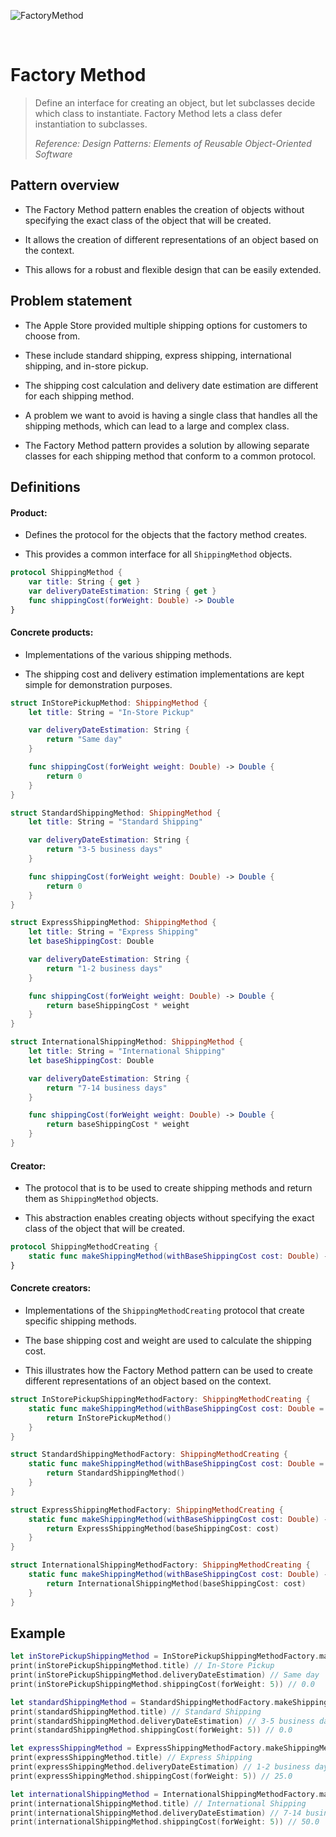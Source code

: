 ![FactoryMethod](https://github.com/user-attachments/assets/376c83ac-3602-4593-891a-3878419afa55)

<br />

# Factory Method

> Define an interface for creating an object, but let subclasses decide which class to instantiate. Factory Method lets a class defer instantiation to subclasses.
>
> _Reference: Design Patterns: Elements of Reusable Object-Oriented Software_

## Pattern overview

- The Factory Method pattern enables the creation of objects without specifying the exact class of the object that will be created.

- It allows the creation of different representations of an object based on the context.

- This allows for a robust and flexible design that can be easily extended.

## Problem statement

- The Apple Store provided multiple shipping options for customers to choose from.

- These include standard shipping, express shipping, international shipping, and in-store pickup.

- The shipping cost calculation and delivery date estimation are different for each shipping method.

- A problem we want to avoid is having a single class that handles all the shipping methods, which can lead to a large and complex class.

- The Factory Method pattern provides a solution by allowing separate classes for each shipping method that conform to a common protocol.

## Definitions

#### Product:

- Defines the protocol for the objects that the factory method creates.

- This provides a common interface for all `ShippingMethod` objects.

```swift
protocol ShippingMethod {
    var title: String { get }
    var deliveryDateEstimation: String { get }
    func shippingCost(forWeight: Double) -> Double
}
```
#### Concrete products:

- Implementations of the various shipping methods.

- The shipping cost and delivery estimation implementations are kept simple for demonstration purposes.

```swift
struct InStorePickupMethod: ShippingMethod {
    let title: String = "In-Store Pickup"

    var deliveryDateEstimation: String {
        return "Same day"
    }

    func shippingCost(forWeight weight: Double) -> Double {
        return 0
    }
}

struct StandardShippingMethod: ShippingMethod {
    let title: String = "Standard Shipping"

    var deliveryDateEstimation: String {
        return "3-5 business days"
    }

    func shippingCost(forWeight weight: Double) -> Double {
        return 0
    }
}

struct ExpressShippingMethod: ShippingMethod {
    let title: String = "Express Shipping"
    let baseShippingCost: Double

    var deliveryDateEstimation: String {
        return "1-2 business days"
    }

    func shippingCost(forWeight weight: Double) -> Double {
        return baseShippingCost * weight
    }
}

struct InternationalShippingMethod: ShippingMethod {
    let title: String = "International Shipping"
    let baseShippingCost: Double

    var deliveryDateEstimation: String {
        return "7-14 business days"
    }

    func shippingCost(forWeight weight: Double) -> Double {
        return baseShippingCost * weight
    }
}
```

#### Creator:

- The protocol that is to be used to create shipping methods and return them as `ShippingMethod` objects.

- This abstraction enables creating objects without specifying the exact class of the object that will be created.

```swift
protocol ShippingMethodCreating {
    static func makeShippingMethod(withBaseShippingCost cost: Double) -> ShippingMethod
}
```

#### Concrete creators:

- Implementations of the `ShippingMethodCreating` protocol that create specific shipping methods.

- The base shipping cost and weight are used to calculate the shipping cost.

- This illustrates how the Factory Method pattern can be used to create different representations of an object based on the context.

```swift
struct InStorePickupShippingMethodFactory: ShippingMethodCreating {
    static func makeShippingMethod(withBaseShippingCost cost: Double = 0) -> ShippingMethod {
        return InStorePickupMethod()
    }
}

struct StandardShippingMethodFactory: ShippingMethodCreating {
    static func makeShippingMethod(withBaseShippingCost cost: Double = 0) -> ShippingMethod {
        return StandardShippingMethod()
    }
}

struct ExpressShippingMethodFactory: ShippingMethodCreating {
    static func makeShippingMethod(withBaseShippingCost cost: Double) -> ShippingMethod {
        return ExpressShippingMethod(baseShippingCost: cost)
    }
}

struct InternationalShippingMethodFactory: ShippingMethodCreating {
    static func makeShippingMethod(withBaseShippingCost cost: Double) -> ShippingMethod {
        return InternationalShippingMethod(baseShippingCost: cost)
    }
}
```

## Example

```swift
let inStorePickupShippingMethod = InStorePickupShippingMethodFactory.makeShippingMethod()
print(inStorePickupShippingMethod.title) // In-Store Pickup
print(inStorePickupShippingMethod.deliveryDateEstimation) // Same day
print(inStorePickupShippingMethod.shippingCost(forWeight: 5)) // 0.0

let standardShippingMethod = StandardShippingMethodFactory.makeShippingMethod()
print(standardShippingMethod.title) // Standard Shipping
print(standardShippingMethod.deliveryDateEstimation) // 3-5 business days
print(standardShippingMethod.shippingCost(forWeight: 5)) // 0.0

let expressShippingMethod = ExpressShippingMethodFactory.makeShippingMethod(withBaseShippingCost: 5)
print(expressShippingMethod.title) // Express Shipping
print(expressShippingMethod.deliveryDateEstimation) // 1-2 business days
print(expressShippingMethod.shippingCost(forWeight: 5)) // 25.0

let internationalShippingMethod = InternationalShippingMethodFactory.makeShippingMethod(withBaseShippingCost: 10)
print(internationalShippingMethod.title) // International Shipping
print(internationalShippingMethod.deliveryDateEstimation) // 7-14 business days
print(internationalShippingMethod.shippingCost(forWeight: 5)) // 50.0
```
